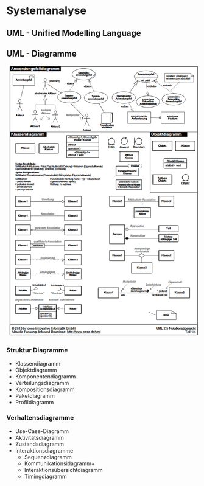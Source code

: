 # Systemanalyse

## UML - Unified Modelling Language

## UML - Diagramme
[<img src="./img/UML_Notation-1.png">](./img/UML_Notation-1.png)
### Struktur Diagramme
- Klassendiagramm
- Objektdiagramm
- Komponentendiagramm
- Verteilungsdiagramm
- Kompositionsdiagramm
- Paketdiagramm
- Profildiagramm

### Verhaltensdiagramme
- Use-Case-Diagramm
- Aktivitätsdiagramm
- Zustandsdiagramm
- Interaktionsdiagramme
    - Sequenzdiagramm
    - Kommunikationsidagramm+
    - Interaktionsübersichtdiagramm
    - Timingdiagramm